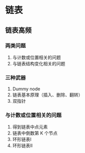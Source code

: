 # 链表
## 链表高频
### 两类问题
1. 与计数或位置相关的问题
2. 与链表结构变化相关的问题

### 三种武器
1. Dummy node
2. 链表基本原理（插入、删除、翻转）
3. 双指针

### 与计数或位置相关的问题
1. 得到链表中点元素
2. 链表中倒数第 K 个节点
3. 环形链表I
4. 环形链表II